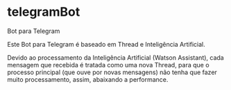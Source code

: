 # telegramBot
Bot para Telegram

Este Bot para Telegram é baseado em Thread e Inteligência Artificial.

Devido ao processamento da Inteligência Artificial (Watson Assistant), cada mensagem que recebida é tratada como uma nova Thread, para que o processo principal (que ouve por novas mensagens) não tenha que fazer muito processamento, assim, abaixando a performance.
